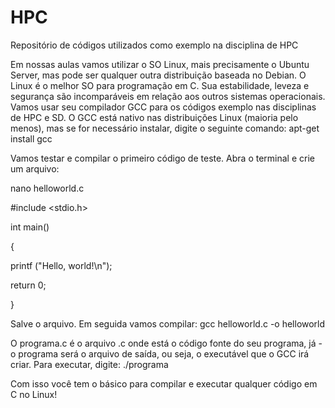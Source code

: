 # HPC
Repositório de códigos utilizados como exemplo na disciplina de HPC

Em nossas aulas vamos utilizar o SO Linux, mais precisamente o Ubuntu Server, mas pode ser qualquer outra distribuição baseada no Debian.
O Linux é o melhor SO para programação em C. Sua estabilidade, leveza e segurança são incomparáveis em relação aos outros sistemas operacionais.
Vamos usar seu compilador  GCC para os códigos exemplo nas disciplinas de HPC e SD.
O GCC está nativo nas distribuições Linux (maioria pelo menos), mas se for necessário instalar,  digite o seguinte comando:  apt-get install gcc

Vamos testar e compilar o primeiro código de teste. Abra o terminal e crie um arquivo:

nano helloworld.c

#include <stdio.h>

int main()

{

printf ("Hello, world!\n");

return 0;

}


Salve o arquivo.
Em seguida vamos compilar:  gcc helloworld.c  -o  helloworld

O programa.c é o arquivo .c onde está o código fonte do seu programa, já -o programa será o arquivo de saída, ou seja, o executável que o GCC irá criar.
Para executar, digite: ./programa

Com isso você tem o básico para compilar e executar qualquer código em C no Linux!
